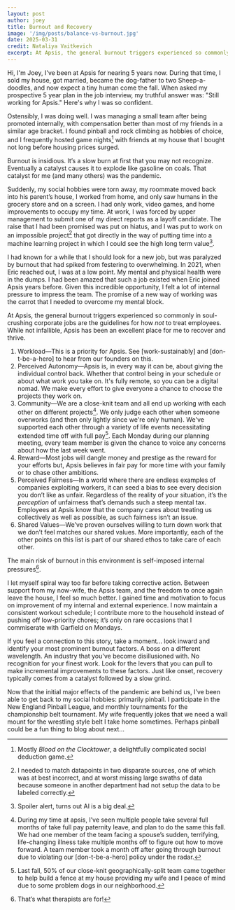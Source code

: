 ```yaml
---
layout: post
author: joey
title: Burnout and Recovery
image: '/img/posts/balance-vs-burnout.jpg'
date: 2025-03-31
credit: Nataliya Vaitkevich
excerpt: At Apsis, the general burnout triggers experienced so commonly in soul-crushing corporate jobs are the guidelines for how *not* to treat employees.
---
```

Hi, I'm Joey, I've been at Apsis for nearing 5 years now. During that time, I sold my house, got married, became the dog-father to two Sheep-a-doodles, and now expect a tiny human come the fall. When asked my prospective 5 year plan in the job interview, my truthful answer was: "Still working for Apsis." Here's why I was so confident.

Ostensibly, I was doing well. I was managing a small team after being promoted internally, with compensation better than most of my friends in a similar age bracket. I found pinball and rock climbing as hobbies of choice, and I frequently hosted game nights[^1] with friends at my house that I bought not long before housing prices surged.

Burnout is insidious. It’s a slow burn at first that you may not recognize. Eventually a catalyst causes it to explode like gasoline on coals. That catalyst for me (and many others) was the pandemic.

Suddenly, my social hobbies were torn away, my roommate moved back into his parent’s house, I worked from home, and only saw humans in the grocery store and on a screen. I had only work, video games, and home improvements to occupy my time. At work, I was forced by upper management to submit one of my direct reports as a layoff candidate. The raise that I had been promised was put on hiatus, and I was put to work on an impossible project[^2] that got directly in the way of putting time into a machine learning project in which I could see the high long term value[^3].

I had known for a while that I should look for a new job, but was paralyzed by burnout that had spiked from festering to overwhelming. In 2021, when Eric reached out, I was at a low point. My mental and physical health were in the dumps. I had been amazed that such a job existed when Eric joined Apsis years before. Given this incredible opportunity, I felt a lot of internal pressure to impress the team. The promise of a new way of working was the carrot that I needed to overcome my mental block.

At Apsis, the general burnout triggers experienced so commonly in soul-crushing corporate jobs are the guidelines for how *not* to treat employees. While not infallible, Apsis has been an excellent place for me to recover and thrive. 

1. Workload—This is a priority for Apsis. See [work-sustainably] and [don-t-be-a-hero] to hear from our founders on this.
1. Perceived Autonomy—Apsis is, in every way it can be, about giving the individual control back. Whether that control being in your schedule or about what work you take on. It's fully remote, so you can be a digital nomad. We make every effort to give everyone a chance to choose the projects they work on. 
1. Community—We are a close-knit team and all end up working with each other on different projects[^4]. We only judge each other when someone overworks (and then only lightly since we're only human). We've supported each other through a variety of life events necessitating extended time off with full pay[^5]. Each Monday during our planning meeting, every team member is given the chance to voice any concerns about how the last week went.
1. Reward—Most jobs will dangle money and prestige as the reward for your efforts but, Apsis believes in fair pay for more time with your family or to chase other ambitions.
1. Perceived Fairness—In a world where there are endless examples of companies exploiting workers, it can seed a bias to see every decision you don’t like as unfair. Regardless of the reality of your situation, it’s the *perception* of unfairness that’s demands such a steep mental tax. Employees at Apsis know that the company cares about treating us collectively as well as possible, as such fairness isn’t an issue.
1. Shared Values—We’ve proven ourselves willing to turn down work that we don’t feel matches our shared values. More importantly, each of the other points on this list is part of our shared ethos to take care of each other.

The main risk of burnout in this environment is self-imposed internal pressures[^6].

I let myself spiral way too far before taking corrective action. Between support from my now-wife, the Apsis team, and the freedom to once again leave the house, I feel so much better. I gained time and motivation to focus on improvement of my internal and external experience. I now maintain a consistent workout schedule; I contribute more to the household instead of pushing off low-priority chores; it’s only on rare occasions that I commiserate with Garfield on Mondays.

If you feel a connection to this story, take a moment... look inward and identify your most prominent burnout factors. A boss on a different wavelength. An industry that you've become disillusioned with. No recognition for your finest work. Look for the levers that you can pull to make incremental improvements to these factors. Just like onset, recovery typically comes from a catalyst followed by a slow grind.

Now that the initial major effects of the pandemic are behind us, I’ve been able to get back to my social hobbies: primarily pinball. I participate in the New England Pinball League, and monthly tournaments for the championship belt tournament. My wife frequently jokes that we need a wall mount for the wrestling style belt I take home sometimes. Perhaps pinball could be a fun thing to blog about next...

[^1]: Mostly *Blood on the Clocktower*, a delightfully complicated social deduction game.
[^2]: I needed to match datapoints in two disparate sources, one of which was at best incorrect, and at worst missing large swaths of data because someone in another department had not setup the data to be labeled correctly.
[^3]: Spoiler alert, turns out AI is a big deal.
[^4]: During my time at apsis, I’ve seen multiple people take several full months of take full pay paternity leave, and plan to do the same this fall. We had one member of the team facing a spouse’s sudden, terrifying, life-changing illness take multiple months off to figure out how to move forward. A team member took a month off after going through burnout due to violating our [don-t-be-a-hero] policy under the radar.
[^5]: Last fall, 50% of our close-knit geographically-split team came together to help build a fence at my house providing my wife and I peace of mind due to some problem dogs in our neighborhood.
[^6]: That’s what therapists are for!